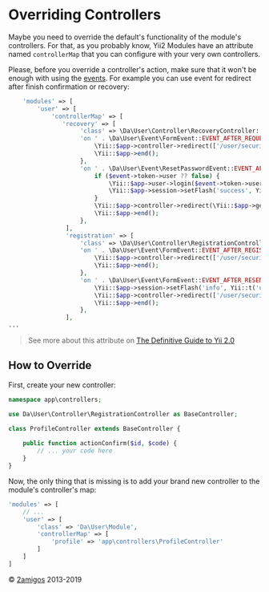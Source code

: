 Overriding Controllers
======================

Maybe you need to override the default's functionality of the module's controllers. For that, as you probably know, 
Yii2 Modules have an attribute named `controllerMap` that you can configure with your very own controllers.

Please, before you override a controller's action, make sure that it won't be enough with using the 
[events](../events). For example you can use event for redirect after finish confirmation or recovery:

```php
    'modules' => [
        'user' => [
            'controllerMap' => [
               'recovery' => [
                    'class' => \Da\User\Controller\RecoveryController::class,
                    'on ' . \Da\User\Event\FormEvent::EVENT_AFTER_REQUEST => function (\Da\User\Event\FormEvent $event) {
                        \Yii::$app->controller->redirect(['/user/security/login']);
                        \Yii::$app->end();
                    },
                    'on ' . \Da\User\Event\ResetPasswordEvent::EVENT_AFTER_RESET => function (\Da\User\Event\ResetPasswordEvent $event) {
                        if ($event->token->user ?? false) {
                            \Yii::$app->user->login($event->token->user);
                            \Yii::$app->session->setFlash('success', Yii::t('usuario', 'Password has been changed'));
                        }
                        \Yii::$app->controller->redirect(\Yii::$app->getUser()->getReturnUrl());
                        \Yii::$app->end();
                    },
                ],
                'registration' => [
                    'class' => \Da\User\Controller\RegistrationController::class,
                    'on ' . \Da\User\Event\FormEvent::EVENT_AFTER_REGISTER => function (\Da\User\Event\FormEvent $event) {
                        \Yii::$app->controller->redirect(['/user/security/login']);
                        \Yii::$app->end();
                    },
                    'on ' . \Da\User\Event\FormEvent::EVENT_AFTER_RESEND => function (\Da\User\Event\FormEvent $event) {
                        \Yii::$app->session->setFlash('info', Yii::t('usuario', 'A message has been sent to your email address. It contains a confirmation link that you must click to complete registration.'));
                        \Yii::$app->controller->redirect(['/user/security/login']);
                        \Yii::$app->end();
                    },
                ],
...
```

> See more about this attribute on 
> [ The Definitive Guide to Yii 2.0](http://www.yiiframework.com/doc-2.0/guide-structure-controllers.html#controller-map) 

How to Override
---------------

First, create your new controller: 

```php 
namespace app\controllers;

use Da\User\Controller\RegistrationController as BaseController;

class ProfileController extends BaseController {
    
    public function actionConfirm($id, $code) {
        // ... your code here
    }
}

```

Now, the only thing that is missing is to add your brand new controller to the module's controller's map: 

```php 
'modules' => [
    // ...
    'user' => [
        'class' => 'Da\User\Module',
        'controllerMap' => [
            'profile' => 'app\controllers\ProfileController'
        ]
    ]
]
```

© [2amigos](http://www.2amigos.us/) 2013-2019


